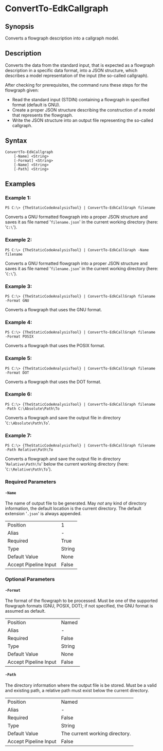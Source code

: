 # ConvertTo-EdkCallgraph


## Synopsis

Converts a flowgraph description into a callgraph model.


## Description

Converts the data from the standard input, that is expected as a flowgraph description in a specific data format, into a JSON structure, which describes a model representation of the input (the so-called callgraph).

After checking for prerequisites, the command runs these steps for the flowgraph given:

* Read the standard input (STDIN) containing a flowgraph in specified format (default is GNU).
* Create a proper JSON structure describing the construction of a model that represents the flowgraph.
* Write the JSON structure into an output file representing the so-called callgraph.


## Syntax

```
ConvertTo-EdkCallgraph
    [-Name] <String>
    [-Format] <String>
    [-Name] <String>
    [-Path] <String>
```


## Examples
 
### Example 1:
```
PS C:\> {TheStaticCodeAnalysisTool} | ConvertTo-EdkCallGraph filename
```
Converts a GNU formatted flowgraph into a proper JSON structure and saves it as file named '`filename.json`' in the current working directory (here: '`C:\`').

### Example 2:
```
PS C:\> {TheStaticCodeAnalysisTool} | ConvertTo-EdkCallGraph -Name filename
```
Converts a GNU formatted flowgraph into a proper JSON structure and saves it as file named '`filename.json`' in the current working directory (here: '`C:\`').

### Example 3:
```
PS C:\> {TheStaticCodeAnalysisTool} | ConvertTo-EdkCallGraph filename -Format GNU
```
Converts a flowgraph that uses the GNU format.

### Example 4:
```
PS C:\> {TheStaticCodeAnalysisTool} | ConvertTo-EdkCallGraph filename -Format POSIX
```
Converts a flowgraph that uses the POSIX format.

### Example 5:
```
PS C:\> {TheStaticCodeAnalysisTool} | ConvertTo-EdkCallGraph filename -Format DOT
```
Converts a flowgraph that uses the DOT format.

### Example 6:
```
PS C:\> {TheStaticCodeAnalysisTool} | ConvertTo-EdkCallGraph filename -Path C:\Absolute\Path\To
```
Converts a flowgraph and save the output file in directory '`C:\Absolute\Path\To`'.

### Example 7:
```
PS C:\> {TheStaticCodeAnalysisTool} | ConvertTo-EdkCallGraph filename -Path Relative\Path\To
```
Converts a flowgraph and save the output file in directory '`Relative\Path\To`' below the current working directory (here: '`C:\Relative\Path\To`').


### Required Parameters

#### `-Name`
The name of output file to be generated. May *not* any kind of directory information, the default location is the current directory. The default extension '`.json`' is always appended.

|  |  |
|:-----|:---------|
| Position | 1 |
| Alias | - |
| Required | True |
| Type | String |
| Default Value | None |
| Accept Pipeline Input | False |

### Optional Parameters

#### `-Format`
The format of the flowgraph to be processed. Must be one of the supported flowgraph formats (GNU, POSIX, DOT); if not specified, the GNU format is assumed as default.

|  |  |
|:-----|:---------|
| Position | Named |
| Alias | - |
| Required | False |
| Type | String |
| Default Value | None |
| Accept Pipeline Input | False |

#### `-Path`
The directory information where the output file is be stored. Must be a valid and existing path, a relative path must exist below the current directory.

|  |  |
|:-----|:---------|
| Position | Named |
| Alias | - |
| Required | False |
| Type | String |
| Default Value | The current working directory. |
| Accept Pipeline Input | False |
